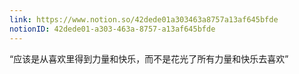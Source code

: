 ```yaml
---
link: https://www.notion.so/42dede01a303463a8757a13af645bfde
notionID: 42dede01-a303-463a-8757-a13af645bfde
---
```

“应该是从喜欢里得到力量和快乐，而不是花光了所有力量和快乐去喜欢”